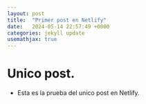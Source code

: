 ```yaml
---
layout: post
title:  "Primer post en Netlify"
date:   2024-05-14 22:57:49 +0000
categories: jekyll update
usemathjax: true
---
```


# Unico post.

- Esta es la prueba del unico post en Netlify.
